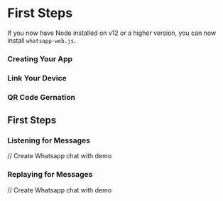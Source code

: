 # First Steps

If you now have Node installed on v12 or a higher version, you can now install `whatsapp-web.js`.
### Creating Your App

### Link Your Device

### QR Code Gernation

## First Steps

### Listening for Messages

<WhatsappMessages>
// Create Whatsapp chat with demo
</WhatsappMessages>

### Replaying for Messages

<WhatsappMessages>
// Create Whatsapp chat with demo
</WhatsappMessages>
